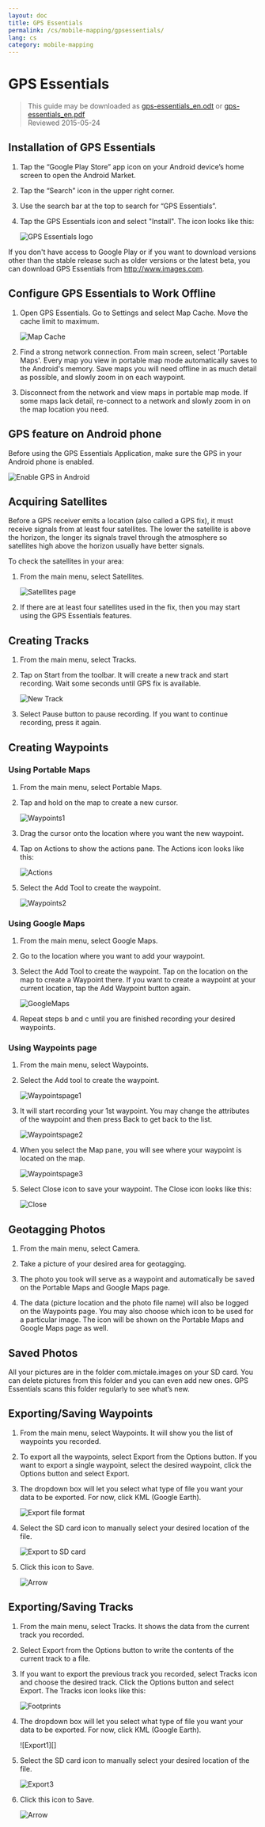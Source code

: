 ```yaml
---
layout: doc
title: GPS Essentials
permalink: /cs/mobile-mapping/gpsessentials/
lang: cs
category: mobile-mapping
--- 
```




GPS Essentials
===================

> This guide may be downloaded as [gps-essentials_en.odt](/files/gps-essentials_en.odt) or [gps-essentials_en.pdf](/files/gps-essentials_en.pdf)  
> Reviewed 2015-05-24  

Installation of GPS Essentials
-------------

1. Tap the “Google Play Store” app icon on your Android device’s home screen to open the Android Market.
2. Tap the “Search” icon in the upper right corner.
3. Use the search bar at the top to search for “GPS Essentials”.
4. Tap the GPS Essentials icon and select "Install". The icon looks like this:

   ![GPS Essentials logo][]

If you don't have access to Google Play or if you want to download versions other than the stable release
such as older versions or the latest beta, you can download GPS Essentials from http://www.images.com.

Configure GPS Essentials to Work Offline
-------------

1. Open GPS Essentials. Go to Settings and select Map Cache. Move the cache limit to maximum.

   ![Map Cache][]

2. Find a strong network connection. From main screen, select 'Portable Maps'. Every map you view in portable
map mode automatically saves to the Android's memory. Save maps you will need offline in as much detail as
possible, and slowly zoom in on each waypoint.

3. Disconnect from the network and view maps in portable map mode. If some maps lack detail, re-connect to a
network and slowly zoom in on the map location you need.

GPS feature on Android phone
-------------

Before using the GPS Essentials Application, make sure the GPS in your Android phone is enabled.

![Enable GPS in Android][]

Acquiring Satellites
-------------

Before a GPS receiver emits a location (also called a GPS fix), it must receive signals from at least four satellites.
The lower the satellite is above the horizon, the longer its signals travel through the atmosphere so satellites
high above the horizon usually have better signals. 

To check the satellites in your area:

1. From the main menu, select Satellites.

   ![Satellites page][]

2. If there are at least four satellites used in the fix, then you may start using the GPS Essentials features.

Creating Tracks
-------------

1. From the main menu, select Tracks.

2. Tap on Start from the toolbar. It will create a new track and start recording. Wait some seconds until GPS fix is
available.

   ![New Track][]

3. Select Pause button to pause recording. If you want to continue recording, press it again.

Creating Waypoints
-------------

### Using Portable Maps

1. From the main menu, select Portable Maps.

2. Tap and hold on the map to create a new cursor.

   ![Waypoints1][]

3. Drag the cursor onto the location where you want the new waypoint.

4. Tap on Actions to show the actions pane. The Actions icon looks like this:
	
   ![Actions][]
	
5. Select the Add Tool to create the waypoint.
	
   ![Waypoints2][]
	
### Using Google Maps

1. From the main menu, select Google Maps.

2. Go to the location where you want to add your waypoint.

3. Select the Add Tool to create the waypoint. Tap on the location on the map to create a 
   Waypoint there. If you want to create a waypoint at your current location, tap the Add
   Waypoint button again.

   ![GoogleMaps][]

4. Repeat steps b and c until you are finished recording your desired waypoints.

### Using Waypoints page

1. From the main menu, select Waypoints.

2. Select the Add tool to create the waypoint.

   ![Waypointspage1][]

3. It will start recording your 1st waypoint. You may change the attributes of the waypoint
   and then press Back to get back to the list.
	
   ![Waypointspage2][]

4. When you select the Map pane, you will see where your waypoint is located on the map.
	
   ![Waypointspage3][]

5. Select Close icon to save your waypoint. The Close icon looks like this:
	
   ![Close][]


	
Geotagging Photos
-------------

1. From the main menu, select Camera.

2. Take a picture of your desired area for geotagging.

3. The photo you took will serve as a waypoint and automatically be saved on the Portable Maps
and Google Maps page.

4. The data (picture location and the photo file name) will also be logged on the Waypoints page.
You may also choose which icon to be used for a particular image. The icon will be shown on the
Portable Maps and Google Maps page as well.

Saved Photos
-------------

All your pictures are in the folder com.mictale.images on your SD card. You can
delete pictures from this folder and you can even add new ones. GPS Essentials scans this folder
regularly to see what’s new.

Exporting/Saving Waypoints
-------------

1. From the main menu, select Waypoints. It will show you the list of waypoints you recorded.

2. To export all the waypoints, select Export from the Options button. If you want to export
a single waypoint, select the desired waypoint, click the Options button and select Export.

3. The dropdown box will let you select what type of file you want your data to be exported.
For now, click KML (Google Earth).

   ![Export file format][]

4. Select the SD card icon to manually select your desired location of the file.

   ![Export to SD card][]

5. Click this icon to Save.

   ![Arrow][]

Exporting/Saving Tracks
-------------

1. From the main menu, select Tracks. It shows the data from the current track you recorded.

2. Select Export from the Options button to write the contents of the current track to a file.

3. If you want to export the previous track you recorded, select Tracks icon and choose the desired track.
   Click the Options button and select Export. The Tracks icon looks like this:

   ![Footprints][]


4. The dropdown box will let you select what type of file you want your data to be exported.
   For now, click KML (Google Earth).

   ![Export1][]

5. Select the SD card icon to manually select your desired location of the file.

   ![Export3][]

6. Click this icon to Save.

   ![Arrow][]

[GPS Essentials logo]:  /images/mobile-mapping/gpsessentials-Logo.png
[Map Cache]:  /images/mobile-mapping/gpsessentials-mapcache.png
[Enable GPS in Android]:  /images/mobile-mapping/gpsessentials-GPSenable.png
[Satellites page]:  /images/mobile-mapping/gpsessentials-satellites.png
[New Track]:  /images/mobile-mapping/gpsessentials-newtrackstart.png
[Waypoints1]:  /images/mobile-mapping/gpsessentials-cursor.png
[Actions]:  /images/mobile-mapping/gpsessentials-actionsbutton.png
[Waypoints2]:  /images/mobile-mapping/gpsessentials-addwaypoint.png
[GoogleMaps]:  /images/mobile-mapping/gpsessentials-addwaypointgooglemaps.png
[Waypointspage1]:  /images/mobile-mapping/gpsessentials-add.png
[Waypointspage2]:  /images/mobile-mapping/gpsessentials-wp.png
[Waypointspage3]:  /images/mobile-mapping/gpsessentials-map.png
[Close]:  /images/mobile-mapping/gpsessentials-save.png
[Export file format]:  /images/mobile-mapping/gpsessentials-export.png
[Export to SD card]:  /images/mobile-mapping/gpsessentials-exportwaypoints.png
[Arrow]:  /images/mobile-mapping/gpsessentials-savebutton.png
[Footprints]:  /images/mobile-mapping/gpsessentials-tracksicon.png
[Export3]:  /images/mobile-mapping/gpsessentials-sdcardsave.png